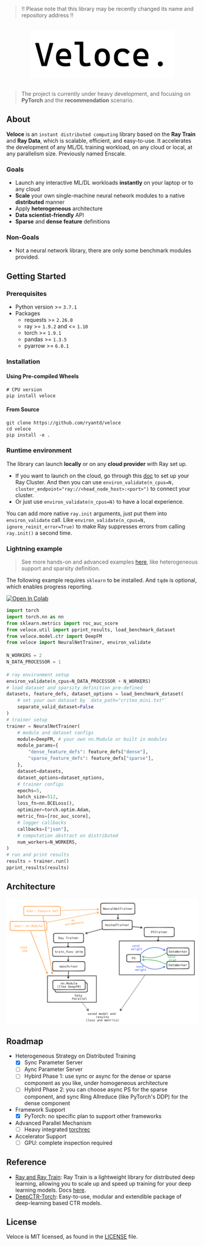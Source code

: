> ‼️ Please note that this library may be recently changed its name and repository address ‼️

<br />
<div align="center">
  <a href="https://github.com/ryantd/veloce">
    <img src="docs/images/logo.png" alt="Veloce Logo">
  </a>
</div>
<br />

> The project is currently under heavy development, and focusing on **PyTorch** and the **recommendation** scenario.

## About
**Veloce** is an `instant distributed computing` library based on the **Ray Train** and **Ray Data**, which is scalable, efficient, and easy-to-use. It accelerates the development of any ML/DL training workload, on any cloud or local, at any parallelism size. Previously named Enscale.

### Goals
- Launch any interactive ML/DL workloads **instantly** on your laptop or to any cloud
- **Scale** your own single-machine neural network modules to a native **distributed** manner
- Apply **heterogeneous** architecture
- **Data scientist-friendly** API
- **Sparse** and **dense feature** definitions

### Non-Goals
- Not a neural network library, there are only some benchmark modules provided.

## Getting Started
### Prerequisites
- Python version >= `3.7.1`
- Packages
  - requests >= `2.26.0`
  - ray >= `1.9.2` and <= `1.10`
  - torch >= `1.9.1`
  - pandas >= `1.3.5`
  - pyarrow >= `6.0.1`

### Installation

#### Using Pre-compiled Wheels
```shell
# CPU version
pip install veloce
```

#### From Source
```shell
git clone https://github.com/ryantd/veloce
cd veloce
pip install -e .
```

### Runtime environment

The library can launch **locally** or on any **cloud provider** with Ray set up.

- If you want to launch on the cloud, go through this [doc](https://docs.ray.io/en/latest/cluster/cloud.html#launching-cloud-clusters) to set up your Ray Cluster. And then you can use `environ_validate(n_cpus=N, cluster_endpoint="ray://<head_node_host>:<port>")` to connect your cluster.
- Or just use `environ_validate(n_cpus=N)` to have a local experience.

You can add more native `ray.init` arguments, just put them into `environ_validate` call. Like `environ_validate(n_cpus=N, ignore_reinit_error=True)` to make Ray suppresses errors from calling `ray.init()` a second time.

### Lightning example

> See more hands-on and advanced examples [here](examples/readme.md), like heterogeneous support and sparsity definition.

The following example requires `sklearn` to be installed. And `tqdm` is optional, which enables progress reporting.

[![Open In Colab](https://colab.research.google.com/assets/colab-badge.svg)](https://colab.research.google.com/drive/1mtDacq6Yty4k5tz_6iVA-lk83YnD46S3?usp=sharing)

```python
import torch
import torch.nn as nn
from sklearn.metrics import roc_auc_score
from veloce.util import pprint_results, load_benchmark_dataset
from veloce.model.ctr import DeepFM
from veloce import NeuralNetTrainer, environ_validate

N_WORKERS = 2
N_DATA_PROCESSOR = 1

# ray environment setup
environ_validate(n_cpus=N_DATA_PROCESSOR + N_WORKERS)
# load dataset and sparsity definition pre-defined
datasets, feature_defs, dataset_options = load_benchmark_dataset(
    # set your own dataset by `data_path="criteo_mini.txt"`
    separate_valid_dataset=False
)
# trainer setup
trainer = NeuralNetTrainer(
    # module and dataset configs
    module=DeepFM, # your own nn.Module or built in modules
    module_params={
        "dense_feature_defs": feature_defs["dense"],
        "sparse_feature_defs": feature_defs["sparse"],
    },
    dataset=datasets,
    dataset_options=dataset_options,
    # trainer configs
    epochs=5,
    batch_size=512,
    loss_fn=nn.BCELoss(),
    optimizer=torch.optim.Adam,
    metric_fns=[roc_auc_score],
    # logger callbacks
    callbacks=["json"],
    # computation abstract on distributed
    num_workers=N_WORKERS,
)
# run and print results
results = trainer.run()
pprint_results(results)
```

## Architecture

![arch](docs/images/arch.png)

## Roadmap

- Heterogeneous Strategy on Distributed Training
  - [x] Sync Parameter Server
  - [ ] Aync Parameter Server
  - [ ] Hybird Phase 1: use sync or async for the dense or sparse component as you like, under homogeneous architecture
  - [ ] Hybird Phase 2: you can choose async PS for the sparse component, and sync Ring Allreduce (like PyTorch's DDP) for the dense component
- Framework Support
  - [x] PyTorch: no specific plan to support other frameworks
- Advanced Parallel Mechanism
  - [ ] Heavy integrated [torchrec](https://github.com/pytorch/torchrec)
- Accelerator Support
  - [ ] GPU: complete inspection required

## Reference
- [Ray and Ray Train](https://github.com/ray-project/ray): Ray Train is a lightweight library for distributed deep learning, allowing you to scale up and speed up training for your deep learning models. Docs [here](https://docs.ray.io/en/master/train/train.html).
- [DeepCTR-Torch](https://github.com/shenweichen/DeepCTR-Torch): Easy-to-use, modular and extendible package of deep-learning based CTR models.

## License
Veloce is MIT licensed, as found in the [LICENSE](LICENSE) file.
